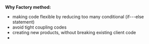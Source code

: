 ﻿**Why Factory method:**

- making code flexible by reducing too many conditional (if---else statement)
- avoid tight coupling codes
- creating new products, without breaking existing client code
- 